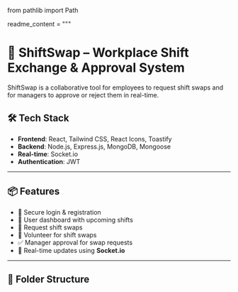 from pathlib import Path

readme_content = """
# 🚀 ShiftSwap – Workplace Shift Exchange & Approval System

ShiftSwap is a collaborative tool for employees to request shift swaps and for managers to approve or reject them in real-time.

## 🛠️ Tech Stack

- **Frontend**: React, Tailwind CSS, React Icons, Toastify  
- **Backend**: Node.js, Express.js, MongoDB, Mongoose  
- **Real-time**: Socket.io  
- **Authentication**: JWT  

---

## 📦 Features

- 🔐 Secure login & registration  
- 👤 User dashboard with upcoming shifts  
- 🔄 Request shift swaps  
- 🤝 Volunteer for shift swaps  
- ✅ Manager approval for swap requests  
- 📡 Real-time updates using **Socket.io**  

---

## 📁 Folder Structure

